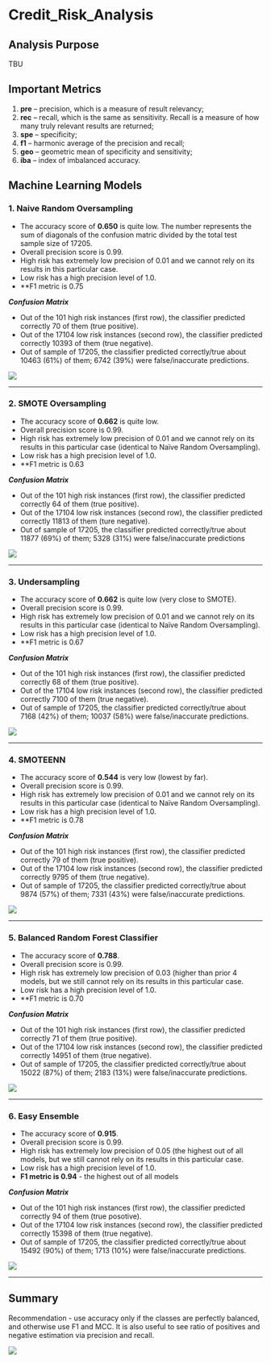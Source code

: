 # Credit_Risk_Analysis

## Analysis Purpose

TBU

## Important Metrics 

1.	**pre** – precision, which is a measure of result relevancy;
2.	**rec** – recall, which is the same as sensitivity. Recall is a measure of how many truly relevant results are returned;
3.	**spe** – specificity;
4.	**f1** – harmonic average of the precision and recall;
5.	**geo** – geometric mean of specificity and sensitivity;
6.	**iba** – index of imbalanced accuracy.

## Machine Learning Models

### 1. Naive Random Oversampling

* The accuracy score of **0.650** is quite low. The number represents the sum of diagonals of the confusion matric divided by the total test sample size of 17205.
* Overall precision score is 0.99.
* High risk has extremely low precision of 0.01 and we cannot rely on its results in this particular case.
* Low risk has a high precision level of 1.0.
* **F1 metric is 0.75


***Confusion Matrix***

* Out of the 101 high risk instances (first row), the classifier predicted correctly 70 of them (true positive).
* Out of the 17104 low risk instances (second row), the classifier predicted correctly 10393 of them (true negative).
* Out of sample of 17205, the classifier predicted correctly/true about 10463 (61%) of them; 6742 (39%) were false/inaccurate predictions.


![]( https://github.com/jojobear2020/Credit_Risk_Analysis/blob/main/images/naive_random_oversampling_all.PNG)

____________________________


### 2. SMOTE Oversampling

* The accuracy score of **0.662** is quite low.
* Overall precision score is 0.99.
* High risk has extremely low precision of 0.01 and we cannot rely on its results in this particular case (identical to Naïve Random Oversampling).
* Low risk has a high precision level of 1.0.
* **F1 metric is 0.63


***Confusion Matrix***

* Out of the 101 high risk instances (first row), the classifier predicted correctly 64 of them (true positive).
* Out of the 17104 low risk instances (second row), the classifier predicted correctly 11813 of them (ture negative).
* Out of sample of 17205, the classifier predicted correctly/true about 11877 (69%) of them; 5328 (31%) were false/inaccurate predictions

![]( https://github.com/jojobear2020/Credit_Risk_Analysis/blob/main/images/smote_oversampling_all.PNG)

__________________________

### 3. Undersampling

* The accuracy score of **0.662** is quite low (very close to SMOTE).
* Overall precision score is 0.99.
* High risk has extremely low precision of 0.01 and we cannot rely on its results in this particular case (identical to Naïve Random Oversampling).
* Low risk has a high precision level of 1.0.
* **F1 metric is 0.67


***Confusion Matrix***

* Out of the 101 high risk instances (first row), the classifier predicted correctly 68 of them (true positive).
* Out of the 17104 low risk instances (second row), the classifier predicted correctly 7100 of them (true negative).
* Out of sample of 17205, the classifier predicted correctly/true about 7168 (42%) of them; 10037 (58%) were false/inaccurate predictions.



![]( https://github.com/jojobear2020/Credit_Risk_Analysis/blob/main/images/undersampling_all.PNG)

_____________________________

### 4. SMOTEENN

* The accuracy score of **0.544** is very low (lowest by far).
* Overall precision score is 0.99.
* High risk has extremely low precision of 0.01 and we cannot rely on its results in this particular case (identical to Naïve Random Oversampling).
* Low risk has a high precision level of 1.0.
* **F1 metric is 0.78


***Confusion Matrix***

* Out of the 101 high risk instances (first row), the classifier predicted correctly 79 of them (true positive).
* Out of the 17104 low risk instances (second row), the classifier predicted correctly 9795 of them (true negative).
* Out of sample of 17205, the classifier predicted correctly/true about 9874 (57%) of them; 7331 (43%) were false/inaccurate predictions.

![]( https://github.com/jojobear2020/Credit_Risk_Analysis/blob/main/images/smoteenn_all.PNG)

______________________

### 5. Balanced Random Forest Classifier

* The accuracy score of **0.788**.
* Overall precision score is 0.99.
* High risk has extremely low precision of 0.03 (higher than prior 4 models, but we still cannot rely on its results in this particular case.
* Low risk has a high precision level of 1.0.
* **F1 metric is 0.70


***Confusion Matrix***

* Out of the 101 high risk instances (first row), the classifier predicted correctly 71 of them (true positive).
* Out of the 17104 low risk instances (second row), the classifier predicted correctly 14951 of them (true negative).
* Out of sample of 17205, the classifier predicted correctly/true about 15022 (87%) of them;  2183 (13%) were false/inaccurate predictions.



![](https://github.com/jojobear2020/Credit_Risk_Analysis/blob/main/images/balanced_random_forester_classifier_all.PNG)

_______________________________

### 6. Easy Ensemble

* The accuracy score of **0.915**.
* Overall precision score is 0.99.
* High risk has extremely low precision of 0.05 (the highest out of all models, but we still cannot rely on its results in this particular case.
* Low risk has a high precision level of 1.0.
* **F1 metric is 0.94** - the highest out of all models


***Confusion Matrix***

* Out of the 101 high risk instances (first row), the classifier predicted correctly 94 of them (true posotive).
* Out of the 17104 low risk instances (second row), the classifier predicted correctly 15398 of them (true negative).
* Out of sample of 17205, the classifier predicted correctly/true about 15492 (90%) of them;  1713 (10%) were false/inaccurate predictions.


![](https://github.com/jojobear2020/Credit_Risk_Analysis/blob/main/images/easy_ensemble_adaboost_classifier_all.PNG)

_________________________

## Summary

Recommendation -  use accuracy only if the classes are perfectly balanced, and otherwise use F1 and MCC. It is also useful to see ratio of positives and negative estimation via precision and recall.


![](https://github.com/jojobear2020/Credit_Risk_Analysis/blob/main/images/summary_stats_all_models.PNG)

